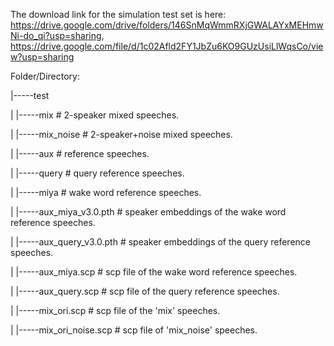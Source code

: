 The download link for the simulation test set is here: https://drive.google.com/drive/folders/146SnMqWmmRXjGWALAYxMEHmwNi-do_qi?usp=sharing, https://drive.google.com/file/d/1c02Afld2FY1JbZu6KO9GUzUsiLlWqsCo/view?usp=sharing

Folder/Directory:

|-----test

|        |-----mix                 # 2-speaker mixed speeches.

|        |-----mix_noise           # 2-speaker+noise mixed speeches.

|        |-----aux                 # reference speeches.

|                |-----query       # query reference speeches.

|                |-----miya        # wake word reference speeches.

|        |-----aux_miya_v3.0.pth   # speaker embeddings of the wake word reference speeches.

|        |-----aux_query_v3.0.pth  # speaker embeddings of the query reference speeches.

|        |-----aux_miya.scp        # scp file of the wake word reference speeches.

|        |-----aux_query.scp       # scp file of the query reference speeches.

|        |-----mix_ori.scp         # scp file of the 'mix' speeches.

|        |-----mix_ori_noise.scp   # scp file of 'mix_noise' speeches.


